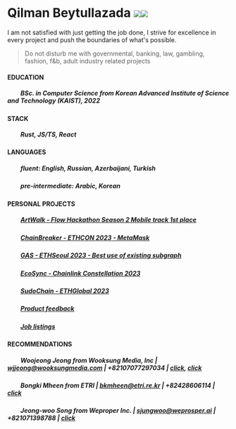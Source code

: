 # Qilman Beytullazada [![](https://img.shields.io/badge/-LinkedIn-0A66C2?style=flat-square&logo=LinkedIn&logoColor=ffffff)](https://www.linkedin.com/in/gylmanbm/)<a href = "mailto:gylmanbm@gmail.com"><img src="https://img.shields.io/badge/-Gmail-EA4335?style=flat-square&logo=Gmail&logoColor=ffffff"/></a>

I am not satisfied with just getting the job done, I strive for excellence in every project and push the boundaries of what's possible.

> Do not disturb me with governmental, banking, law, gambling, fashion, f&b, adult industry related projects

#### EDUCATION

##### &nbsp;&nbsp;&nbsp;&nbsp;&nbsp;&nbsp;&nbsp;&nbsp; BSc. in Computer Science from Korean Advanced Institute of Science and Technology (KAIST), 2022

#### STACK

##### &nbsp;&nbsp;&nbsp;&nbsp;&nbsp;&nbsp;&nbsp;&nbsp; Rust, JS/TS, React

#### LANGUAGES

##### &nbsp;&nbsp;&nbsp;&nbsp;&nbsp;&nbsp;&nbsp;&nbsp; fluent: English, Russian, Azerbaijani, Turkish
##### &nbsp;&nbsp;&nbsp;&nbsp;&nbsp;&nbsp;&nbsp;&nbsp; pre-intermediate: Arabic, Korean

#### PERSONAL PROJECTS

##### &nbsp;&nbsp;&nbsp;&nbsp;&nbsp;&nbsp;&nbsp;&nbsp; [ArtWalk - Flow Hackathon Season 2 Mobile track 1st place](https://devfolio.co/projects/artwalk-f198) 
##### &nbsp;&nbsp;&nbsp;&nbsp;&nbsp;&nbsp;&nbsp;&nbsp; [ChainBreaker - ETHCON 2023 - MetaMask](https://devfolio.co/projects/chainbreaker-c5f6)
##### &nbsp;&nbsp;&nbsp;&nbsp;&nbsp;&nbsp;&nbsp;&nbsp; [GAS - ETHSeoul 2023 - Best use of existing subgraph](https://devfolio.co/projects/global-attendance-score-gas-7ee5)
##### &nbsp;&nbsp;&nbsp;&nbsp;&nbsp;&nbsp;&nbsp;&nbsp; [EcoSync - Chainlink Constellation 2023](https://devpost.com/software/ecosync-3gzf5t?ref_content=my-projects-tab&ref_feature=my_projects)
##### &nbsp;&nbsp;&nbsp;&nbsp;&nbsp;&nbsp;&nbsp;&nbsp; [SudoChain - ETHGlobal 2023](https://github.com/gylman/SudoChain)
##### &nbsp;&nbsp;&nbsp;&nbsp;&nbsp;&nbsp;&nbsp;&nbsp; [Product feedback](https://gylman-product-feedback.netlify.app/)
##### &nbsp;&nbsp;&nbsp;&nbsp;&nbsp;&nbsp;&nbsp;&nbsp; [Job listings](https://app.netlify.com/sites/gylman-job-listings/overview)

#### RECOMMENDATIONS

##### &nbsp;&nbsp;&nbsp;&nbsp;&nbsp;&nbsp;&nbsp;&nbsp; Woojeong Jeong from Wooksung Media, Inc | wjjeong@wooksungmedia.com | +82107077297034 | [click](https://drive.google.com/file/d/1QLb96-kXBJjXHTaMb8jngsnbMUnh_Brq/view), [click](https://drive.google.com/file/d/1HHiuEa8lD_fwjqeVRAM0pK5DQH849Iqv/view)
##### &nbsp;&nbsp;&nbsp;&nbsp;&nbsp;&nbsp;&nbsp;&nbsp; Bongki Mheen from ETRI | bkmheen@etri.re.kr | +82428606114 | [click](https://drive.google.com/file/d/15MhbkteuzFfwTCMwTH4reMTcriB7nhgL/view)
##### &nbsp;&nbsp;&nbsp;&nbsp;&nbsp;&nbsp;&nbsp;&nbsp; Jeong-woo Song from Weproper Inc. | sjungwoo@weprosper.ai | +821071398788 | [click](https://drive.google.com/file/d/1J2bNpVNcZHqOK-wJZUtlKqDq1UYpEsHP/view?usp=sharing)
